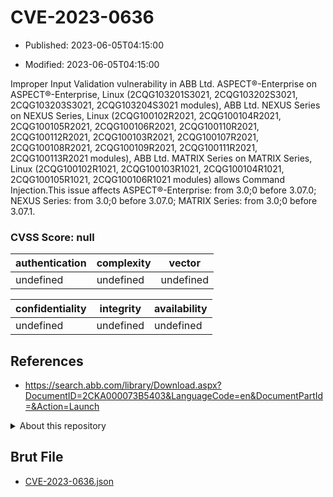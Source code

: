 # CVE-2023-0636

- Published: 2023-06-05T04:15:00

- Modified: 2023-06-05T04:15:00

Improper Input Validation vulnerability in ABB Ltd. ASPECT®-Enterprise on ASPECT®-Enterprise, Linux (2CQG103201S3021, 2CQG103202S3021, 2CQG103203S3021, 2CQG103204S3021 modules), ABB Ltd. NEXUS Series on NEXUS Series, Linux (2CQG100102R2021, 2CQG100104R2021, 2CQG100105R2021, 2CQG100106R2021, 2CQG100110R2021, 2CQG100112R2021, 2CQG100103R2021, 2CQG100107R2021, 2CQG100108R2021, 2CQG100109R2021, 2CQG100111R2021, 2CQG100113R2021 modules), ABB Ltd. MATRIX Series on MATRIX Series, Linux (2CQG100102R1021, 2CQG100103R1021, 2CQG100104R1021, 2CQG100105R1021, 2CQG100106R1021 modules) allows Command Injection.This issue affects ASPECT®-Enterprise: from 3.0;0 before 3.07.0; NEXUS Series: from 3.0;0 before 3.07.0; MATRIX Series: from 3.0;0 before 3.07.1.



### CVSS Score: **null**

| authentication | complexity | vector |
| --- | --- | --- |
| undefined | undefined | undefined |

| confidentiality | integrity | availability |
| --- | --- | --- |
| undefined | undefined | undefined |

## References

* https://search.abb.com/library/Download.aspx?DocumentID=2CKA000073B5403&LanguageCode=en&DocumentPartId=&Action=Launch

<details>
<summary>About this repository</summary> 

  This repository is part of the project [Live Hack CVE](https://github.com/Live-Hack-CVE). Main website can be found [www.live-hack.org](https://www.live-hack.org) 
  
  Made by [Sn0wAlice](https://github.com/Sn0wAlice) for the people that care about security and need to have a feed of the latest CVEs. Hope you enjoy it, don't forget to star the repo and follow me on [Twitter](https://twitter.com/Sn0wAlice) and [Github](https://github.com/Sn0wAlice). And that is my [personnal website](https://www.alice-snow.me/)

  - [Home Page](https://github.com/Live-Hack-CVE)
  - [Framework](https://github.com/Live-Hack-CVE/cve-framework)
  - [CVE database](https://github.com/Live-Hack-CVE/full_database)
  - [Changelog](https://github.com/Live-Hack-CVE/Changelog)
</details>

## Brut File

* [CVE-2023-0636.json](https://raw.githubusercontent.com/Live-Hack-CVE/full_database/main/cves/2023/CVE-2023-0636.json)

